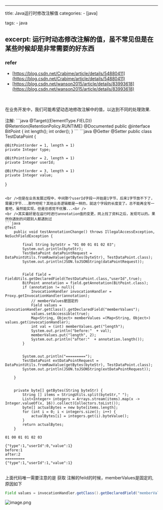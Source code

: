 
---
title: Java运行时修改注解值
categories: 
    - [java]

tags: 
    - java

excerpt: 运行时动态修改注解的值，虽不常见但是在某些时候却是非常需要的好东西
---


<a name="pNBxM"></a>
### refer
- [https://blog.csdn.net/Crabime/article/details/54880411](https://blog.csdn.net/Crabime/article/details/54880411)
- [https://blog.csdn.net/wanson2015/article/details/83993618](https://blog.csdn.net/wanson2015/article/details/83993618)


<br />
<br />在业务开发中，我们可能希望动态地修改注解中的值，以达到不同的处理效果.<br />
<br />注解:
```java
@Target({ElementType.FIELD})
@Retention(RetentionPolicy.RUNTIME)
@Documented
public @interface BitPoint {
    int length();
    int order();
}
```
```java
@Getter
@Setter
public class TestDataPoint {
    
    @BitPoint(order = 1, length = 1)
    private Integer type;

    @BitPoint(order = 2, length = 1)
    private Integer userId;

    @BitPoint(order = 3, length = 1)
    private Integer value;

}
```

<br />但是在业务发展过程中，中间那个userId字段一开始是1字节，后来1字节放不下了，需要2字节...那咋吧呢？其他业务逻辑都是一样的，就这个字段的长度变了。总不能再全写一套吧，虽然能实现，但是总感觉不优雅...<br />
<br />其实最好是在运行时进行annotation值的变更，网上找了资料之后，发现可以的。果然你遇到的问题别人都遇到过
```java
@Test
    public void testAnnotationChange() throws IllegalAccessException, NoSuchFieldException {

        final String byteStr = "01 00 01 01 02 03";
        System.out.println(byteStr);
        TestDataPoint dataPointRequest = DataPointUtils.fromRawValue(getBytes(byteStr), TestDataPoint.class);
        System.out.println(JSON.toJSONString(dataPointRequest));


        Field field = FieldUtils.getDeclaredField(TestDataPoint.class,"userId",true);
        BitPoint annotation = field.getAnnotation(BitPoint.class);
        if (annotation != null){
            InvocationHandler invocationHandler = Proxy.getInvocationHandler(annotation);
            // memberValues是固定的
            Field values = invocationHandler.getClass().getDeclaredField("memberValues");
            values.setAccessible(true);
            Map<String, Object> memberValues =(Map<String, Object>) values.get(invocationHandler);
            int val = (int) memberValues.get("length");
            System.out.println("before:"  + val);
            memberValues.put("length", 2);
            System.out.println("after:"  + annotation.length());
        }


        System.out.println("=========");
        TestDataPoint extDataPointRequest = DataPointUtils.fromRawValue(getBytes(byteStr), TestDataPoint.class);
        System.out.println(JSON.toJSONString(extDataPointRequest));

    }


    private byte[] getBytes(String byteStr) {
        String [] items = StringUtils.split(byteStr," ");
        List<Integer> integers = Arrays.stream(items).map(x -> Integer.valueOf(x, 16)).collect(Collectors.toList());
        byte[] actualBytes = new byte[items.length];
        for (int i = 0; i < integers.size(); i++) {
            actualBytes[i] = integers.get(i).byteValue();
        }
        return actualBytes;
    }
```


```
01 00 01 01 02 03

{"type":1,"userId":0,"value":1}
before:1
after:2
=========
{"type":1,"userId":1,"value":1}
```

<br />上面代码唯一需要注意的是 获取 注解的feild的时候，memberValues是固定的, 原因如下
```java
Field values = invocationHandler.getClass().getDeclaredField("memberValues");
```
![image.png](1.png)
